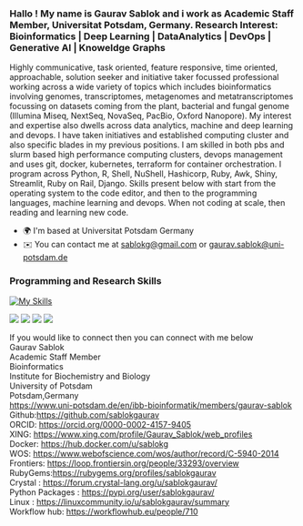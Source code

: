 ### Hallo ! My name is Gaurav Sablok and i work as Academic Staff Member, Universitat Potsdam, Germany. Research Interest: Bioinformatics |  Deep Learning | DataAnalytics | DevOps | Generative AI | Knoweldge Graphs

Highly communicative, task oriented, feature responsive, time oriented, approachable, solution seeker and initiative taker focussed professional working across a wide variety of topics which includes bioinformatics involving genomes, transcriptomes, metagenomes and metatranscriptomes focussing on datasets coming from the plant, bacterial and fungal genome (Illumina Miseq, NextSeq, NovaSeq, PacBio, Oxford Nanopore). My interest and expertise also dwells across data analytics, machine and deep learning and devops. I have taken initiatives and established computing cluster and also specific blades in my previous positions. I am skilled in both pbs and slurm based high performance computing clusters, devops management and uses git, docker, kubernetes, terraform for container orchestration. I program across Python, R, Shell, NuShell, Hashicorp, Ruby, Awk, Shiny, Streamlit, Ruby on Rail, Django. Skills present below with start from the operating system to the code editor, and then to the programming languages, machine learning and devops. When not coding at scale, then reading and learning new code. 

*   🌍  I'm based at Universitat Potsdam Germany
*   ✉️  You can contact me at [sablokg@gmail.com](mailto:sablokg@gmail.com) or [gaurav.sablok@uni-potsdam.de](mailto:gaurav.sablok@uni-potsdam.de)

### Programming and Research Skills
[![My Skills](https://skillicons.dev/icons?i=linux,vscode,aws,bash,docker,github,fastapi,kubernetes,pytorch,py,regex,r,django,ruby,rails,sklearn,tensorflow,terraform&perline=20&theme=light)](https://skillicons.dev) 

![](http://github-profile-summary-cards.vercel.app/api/cards/profile-details?username=sablokgaurav&theme=vue)
![](http://github-profile-summary-cards.vercel.app/api/cards/repos-per-language?username=sablokgaurav&theme=vue)
![](http://github-profile-summary-cards.vercel.app/api/cards/most-commit-language?username=sablokgaurav&theme=vue)
![](http://github-profile-summary-cards.vercel.app/api/cards/productive-time?username=vn7n24fzkq&theme=vue&utcOffset=8)


If you would like to connect then you can connect with me below \
Gaurav Sablok \
Academic Staff Member \
Bioinformatics \
Institute for Biochemistry and Biology \
University of Potsdam \
Potsdam,Germany \
https://www.uni-potsdam.de/en/ibb-bioinformatik/members/gaurav-sablok \
Github:https://github.com/sablokgaurav \
ORCID: https://orcid.org/0000-0002-4157-9405 \
XING: https://www.xing.com/profile/Gaurav_Sablok/web_profiles \
Docker: https://hub.docker.com/u/sablokg \
WOS: https://www.webofscience.com/wos/author/record/C-5940-2014 \
Frontiers: https://loop.frontiersin.org/people/33293/overview \
RubyGems:https://rubygems.org/profiles/sablokgaurav \
Crystal : https://forum.crystal-lang.org/u/sablokgaurav/ \
Python Packages : https://pypi.org/user/sablokgaurav/ \
Linux : https://linuxcommunity.io/u/sablokgaurav/summary \
Workflow hub: https://workflowhub.eu/people/710 
